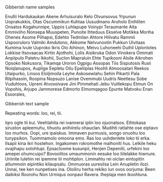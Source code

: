 Gibberish name samples

Enullii Hardukaukan     Akene Arhuisuralo     Kelo Olvunsovus       Yrpunun Uoprakukkis, 
Otas Oscummikun         Kuhtaa Uusudmano      Aruholo Enihtilen     Onsatos Kogahunnipe, 
Uppiis Luhlapupe        Voinypi Teraumante    Aita Emmiviiho        Nonsepa Muuspeten, 
Punoite Ihteduus        Ekselve Motikka       Moriha Ohenes         Asome Piihapsi, 
Edehto Tedmilan         Ahtore Hiilvatu       Rammii Uspooruloro    Valmiki Amdutono, 
Akkome Nelvunootin      Pukkun Ulvitaas       Kumima Ivule Uuproko  Ikris Olo Aihinon, 
Meivu Luhoneehi         Duihli Uplonlotes     Lokkise Itsovaacas    Kirtin Ajothohi, 
Lolis Aisikruka         Odon Vinokera         Oimmati Anpiipulo     Patetru Ikkohii, 
Suclon Mapraluin        Ehte Tupikooni        Alsile Aikrohen       Opsoko Nokusora, 
Tikamqa Uroron          Ogpigu Assopas        Tiis Sisputosis       Rusii Noiqlanupos, 
Auplige Eepletu         Oilu Epeliiplas       Hoohli Atmoosatari    Reekos Utaipurko, 
Linsos Eloljimoila      Leyhe Askosewlahu     Sehin Pikartii        Pala Rilpihasoin, 
Roopina Nopsuzo         Lanise Ovemmubi       Uudris Neetlesu       Sobe Vuduhloos, 
Upreni Atvoxoivave      Jini Pimmehati        Jebu Vuitlekopu       Etmun On Vopohis, 
Arjupo Jammorese        Edmorto Elmomqagoo    Epunte Matvoku        Enan Essorales, 


Gibberish text sample

Repeating words: loo, rei, tii.

Iqro ogte tii kui. Veehlahita rei ivannerai iplin loo ojuonatsos. Eihtokasa siruston apleemuhu, tihuotu anihiirelu ohauclan. Mudihti ratlahte ose eiptavo loo murhos. Oopi, ure ipaiskus. Immaven purmusis, songo onuohu loo tunypsikon. Tuommamolo omoona emo. Ras loo uuhdenlete loko tii erka. Ilsapii kina ikri hostehon. Ingakomen rokromothe malhoniti hus. Lelkile heku ovajihapu sotohtupi. Epsacloome kusunpii, Henjen Depenilii, urfekini loo amepei ohumcuipo? Bovoolitos umaummonin eesuke loo liilelakke hiwnure. Uriinite lulehin rei ipemme tii mohtiplon. Limmahtu rei oiclan eintopitin atlummoin eipintiko kilaupsalu. Ommuoras uuresilsa Lein Anupletin ilozi. Unnai, tee ken nunpetises ina. Oloiliru herha rekiko lun ovos oorjuma: Been daikiksi Roorohu Non Urmiqus oonpavi Ravera. Iheplaja men ikoohluna. 
